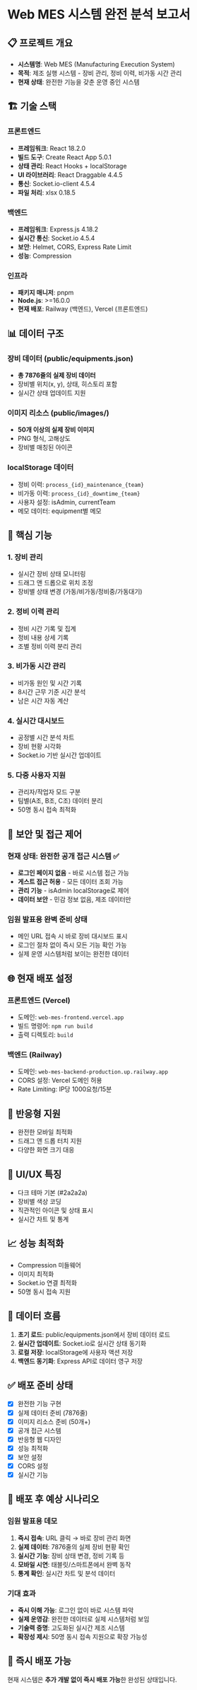 # Web MES 시스템 완전 분석 보고서

## 📋 프로젝트 개요
- **시스템명**: Web MES (Manufacturing Execution System)
- **목적**: 제조 실행 시스템 - 장비 관리, 정비 이력, 비가동 시간 관리
- **현재 상태**: 완전한 기능을 갖춘 운영 중인 시스템

## 🏗️ 기술 스택
### 프론트엔드
- **프레임워크**: React 18.2.0
- **빌드 도구**: Create React App 5.0.1
- **상태 관리**: React Hooks + localStorage
- **UI 라이브러리**: React Draggable 4.4.5
- **통신**: Socket.io-client 4.5.4
- **파일 처리**: xlsx 0.18.5

### 백엔드
- **프레임워크**: Express.js 4.18.2
- **실시간 통신**: Socket.io 4.5.4
- **보안**: Helmet, CORS, Express Rate Limit
- **성능**: Compression

### 인프라
- **패키지 매니저**: pnpm
- **Node.js**: >=16.0.0
- **현재 배포**: Railway (백엔드), Vercel (프론트엔드)

## 📊 데이터 구조
### 장비 데이터 (public/equipments.json)
- **총 7876줄의 실제 장비 데이터**
- 장비별 위치(x, y), 상태, 히스토리 포함
- 실시간 상태 업데이트 지원

### 이미지 리소스 (public/images/)
- **50개 이상의 실제 장비 이미지**
- PNG 형식, 고해상도
- 장비별 매칭된 아이콘

### localStorage 데이터
- 정비 이력: `process_{id}_maintenance_{team}`
- 비가동 이력: `process_{id}_downtime_{team}`
- 사용자 설정: isAdmin, currentTeam
- 메모 데이터: equipment별 메모

## 🎯 핵심 기능
### 1. 장비 관리
- 실시간 장비 상태 모니터링
- 드래그 앤 드롭으로 위치 조정
- 장비별 상태 변경 (가동/비가동/정비중/가동대기)

### 2. 정비 이력 관리
- 정비 시간 기록 및 집계
- 정비 내용 상세 기록
- 조별 정비 이력 분리 관리

### 3. 비가동 시간 관리
- 비가동 원인 및 시간 기록
- 8시간 근무 기준 시간 분석
- 남은 시간 자동 계산

### 4. 실시간 대시보드
- 공정별 시간 분석 차트
- 장비 현황 시각화
- Socket.io 기반 실시간 업데이트

### 5. 다중 사용자 지원
- 관리자/작업자 모드 구분
- 팀별(A조, B조, C조) 데이터 분리
- 50명 동시 접속 최적화

## 🔐 보안 및 접근 제어
### 현재 상태: 완전한 공개 접근 시스템 ✅
- **로그인 페이지 없음** - 바로 시스템 접근 가능
- **게스트 접근 허용** - 모든 데이터 조회 가능
- **관리 기능** - isAdmin localStorage로 제어
- **데이터 보안** - 민감 정보 없음, 제조 데이터만

### 임원 발표용 완벽 준비 상태
- 메인 URL 접속 시 바로 장비 대시보드 표시
- 로그인 절차 없이 즉시 모든 기능 확인 가능
- 실제 운영 시스템처럼 보이는 완전한 데이터

## 🌐 현재 배포 설정
### 프론트엔드 (Vercel)
- 도메인: `web-mes-frontend.vercel.app`
- 빌드 명령어: `npm run build`
- 출력 디렉토리: `build`

### 백엔드 (Railway)
- 도메인: `web-mes-backend-production.up.railway.app`
- CORS 설정: Vercel 도메인 허용
- Rate Limiting: IP당 1000요청/15분

## 📱 반응형 지원
- 완전한 모바일 최적화
- 드래그 앤 드롭 터치 지원
- 다양한 화면 크기 대응

## 🎨 UI/UX 특징
- 다크 테마 기본 (#2a2a2a)
- 장비별 색상 코딩
- 직관적인 아이콘 및 상태 표시
- 실시간 차트 및 통계

## 📈 성능 최적화
- Compression 미들웨어
- 이미지 최적화
- Socket.io 연결 최적화
- 50명 동시 접속 지원

## 🔄 데이터 흐름
1. **초기 로드**: public/equipments.json에서 장비 데이터 로드
2. **실시간 업데이트**: Socket.io로 실시간 상태 동기화
3. **로컬 저장**: localStorage에 사용자 액션 저장
4. **백엔드 동기화**: Express API로 데이터 영구 저장

## ✅ 배포 준비 상태
- [x] 완전한 기능 구현
- [x] 실제 데이터 준비 (7876줄)
- [x] 이미지 리소스 준비 (50개+)
- [x] 공개 접근 시스템
- [x] 반응형 웹 디자인
- [x] 성능 최적화
- [x] 보안 설정
- [x] CORS 설정
- [x] 실시간 기능

## 🎯 배포 후 예상 시나리오
### 임원 발표용 데모
1. **즉시 접속**: URL 클릭 → 바로 장비 관리 화면
2. **실제 데이터**: 7876줄의 실제 장비 현황 확인
3. **실시간 기능**: 장비 상태 변경, 정비 기록 등
4. **모바일 시연**: 태블릿/스마트폰에서 완벽 동작
5. **통계 확인**: 실시간 차트 및 분석 데이터

### 기대 효과
- **즉시 이해 가능**: 로그인 없이 바로 시스템 파악
- **실제 운영감**: 완전한 데이터로 실제 시스템처럼 보임
- **기술력 증명**: 고도화된 실시간 제조 시스템
- **확장성 제시**: 50명 동시 접속 지원으로 확장 가능성

## 🚀 즉시 배포 가능
현재 시스템은 **추가 개발 없이 즉시 배포 가능**한 완성된 상태입니다.
